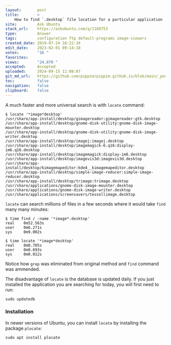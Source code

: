 ```yaml
---
layout:       post
title:        >
    How to find `.desktop` file location for a particular application
site:         Ask Ubuntu
stack_url:    https://askubuntu.com/q/1160753
type:         Answer
tags:         configuration ftp default-programs image-viewers
created_date: 2019-07-24 16:22:34
edit_date:    2023-02-01 09:14:18
votes:        "16 "
favorites:    
views:        "24,070 "
accepted:     Accepted
uploaded:     2024-09-15 11:08:07
git_md_url:   https://github.com/pippim/pippim.github.io/blob/main/_posts/2019/2019-07-24-How-to-find-_.desktop_-file-location-for-a-particular-application.md
toc:          false
navigation:   false
clipboard:    false
---
```


A much faster and more universal search is with `locate` command:

``` 
$ locate '*image*desktop'
/usr/share/app-install/desktop/gimagereader:gimagereader-gtk.desktop
/usr/share/app-install/desktop/gnome-disk-utility:gnome-disk-image-mounter.desktop
/usr/share/app-install/desktop/gnome-disk-utility:gnome-disk-image-writer.desktop
/usr/share/app-install/desktop/imagej:imagej.desktop
/usr/share/app-install/desktop/imagemagick-6.q16:display-im6.q16.desktop
/usr/share/app-install/desktop/imagemagick:display-im6.desktop
/usr/share/app-install/desktop/imagevis3d:imagevis3d.desktop
/usr/share/app-install/desktop/kimagemapeditor:kde4__kimagemapeditor.desktop
/usr/share/app-install/desktop/simple-image-reducer:simple-image-reducer.desktop
/usr/share/app-install/desktop/trimage:trimage.desktop
/usr/share/applications/gnome-disk-image-mounter.desktop
/usr/share/applications/gnome-disk-image-writer.desktop
/usr/share/applications/screensavers/tessellimage.desktop
```

`locate` can search millions of files in a few seconds where it would take `find` many many minutes:

``` 
$ time find / -name '*image*.desktop'
real	0m52.563s
user	0m6.271s
sys	    0m9.002s

$ time locate '*image*desktop'
real	0m0.705s
user	0m0.693s
sys	    0m0.012s
```

Notice how `grep` was eliminated from original method and `find` command was ammended.

The disadvantage of `locate` is the database is updated daily. If you just installed the application you are searching for today, you will first need to run:

``` 
sudo updatedb
```

### Installation

In newer versions of Ubuntu, you can install `locate` by installing the package `plocate`:

``` 
sudo apt install plocate
```

